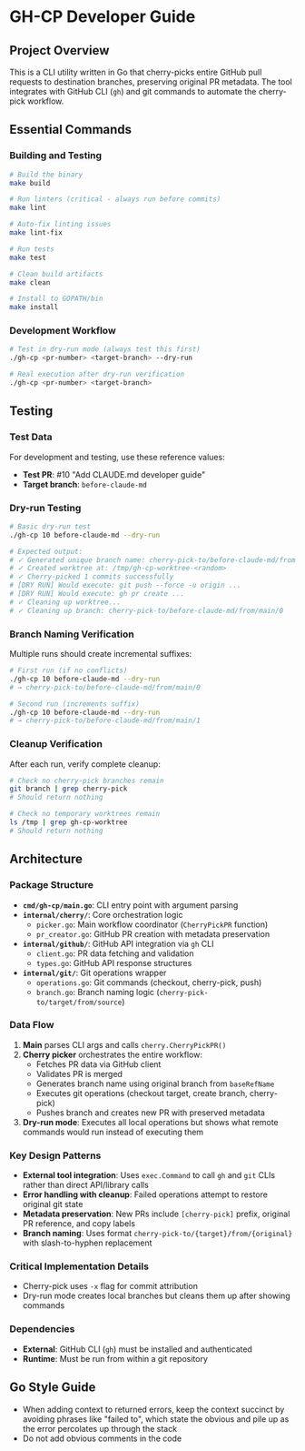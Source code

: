 # GH-CP Developer Guide

## Project Overview

This is a CLI utility written in Go that cherry-picks entire GitHub pull requests to destination branches, preserving original PR metadata. The tool integrates with GitHub CLI (`gh`) and git commands to automate the cherry-pick workflow.

## Essential Commands

### Building and Testing
```bash
# Build the binary
make build

# Run linters (critical - always run before commits)
make lint

# Auto-fix linting issues
make lint-fix

# Run tests
make test

# Clean build artifacts
make clean

# Install to GOPATH/bin
make install
```

### Development Workflow
```bash
# Test in dry-run mode (always test this first)
./gh-cp <pr-number> <target-branch> --dry-run

# Real execution after dry-run verification
./gh-cp <pr-number> <target-branch>
```

## Testing

### Test Data
For development and testing, use these reference values:
- **Test PR**: #10 "Add CLAUDE.md developer guide"
- **Target branch**: `before-claude-md`

### Dry-run Testing
```bash
# Basic dry-run test
./gh-cp 10 before-claude-md --dry-run

# Expected output:
# ✓ Generated unique branch name: cherry-pick-to/before-claude-md/from/main/0
# ✓ Created worktree at: /tmp/gh-cp-worktree-<random>
# ✓ Cherry-picked 1 commits successfully
# [DRY RUN] Would execute: git push --force -u origin ...
# [DRY RUN] Would execute: gh pr create ...
# ✓ Cleaning up worktree...
# ✓ Cleaning up branch: cherry-pick-to/before-claude-md/from/main/0
```

### Branch Naming Verification
Multiple runs should create incremental suffixes:
```bash
# First run (if no conflicts)
./gh-cp 10 before-claude-md --dry-run
# → cherry-pick-to/before-claude-md/from/main/0

# Second run (increments suffix)
./gh-cp 10 before-claude-md --dry-run
# → cherry-pick-to/before-claude-md/from/main/1
```

### Cleanup Verification
After each run, verify complete cleanup:
```bash
# Check no cherry-pick branches remain
git branch | grep cherry-pick
# Should return nothing

# Check no temporary worktrees remain
ls /tmp | grep gh-cp-worktree
# Should return nothing
```

## Architecture

### Package Structure
- **`cmd/gh-cp/main.go`**: CLI entry point with argument parsing
- **`internal/cherry/`**: Core orchestration logic
  - `picker.go`: Main workflow coordinator (`CherryPickPR` function)
  - `pr_creator.go`: GitHub PR creation with metadata preservation
- **`internal/github/`**: GitHub API integration via `gh` CLI
  - `client.go`: PR data fetching and validation
  - `types.go`: GitHub API response structures
- **`internal/git/`**: Git operations wrapper
  - `operations.go`: Git commands (checkout, cherry-pick, push)
  - `branch.go`: Branch naming logic (`cherry-pick-to/target/from/source`)

### Data Flow
1. **Main** parses CLI args and calls `cherry.CherryPickPR()`
2. **Cherry picker** orchestrates the entire workflow:
   - Fetches PR data via GitHub client
   - Validates PR is merged
   - Generates branch name using original branch from `baseRefName`
   - Executes git operations (checkout target, create branch, cherry-pick)
   - Pushes branch and creates new PR with preserved metadata
3. **Dry-run mode**: Executes all local operations but shows what remote commands would run instead of executing them

### Key Design Patterns
- **External tool integration**: Uses `exec.Command` to call `gh` and `git` CLIs rather than direct API/library calls
- **Error handling with cleanup**: Failed operations attempt to restore original git state
- **Metadata preservation**: New PRs include `[cherry-pick]` prefix, original PR reference, and copy labels
- **Branch naming**: Uses format `cherry-pick-to/{target}/from/{original}` with slash-to-hyphen replacement

### Critical Implementation Details
- Cherry-pick uses `-x` flag for commit attribution
- Dry-run mode creates local branches but cleans them up after showing commands

### Dependencies
- **External**: GitHub CLI (`gh`) must be installed and authenticated
- **Runtime**: Must be run from within a git repository

## Go Style Guide
- When adding context to returned errors, keep the context succinct by avoiding phrases like "failed to", which state the obvious and pile up as the error percolates up through the stack
- Do not add obvious comments in the code
